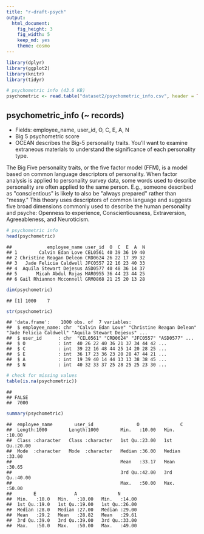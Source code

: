 ```yaml
---
title: "r-draft-psych"
output: 
  html_document: 
    fig_height: 3
    fig_width: 5
    keep_md: yes
    theme: cosmo
---
```





```r
library(dplyr)
library(ggplot2)
library(knitr)
library(tidyr)
```



```r
# psychometric info (43.6 KB)
psychometric <- read.table("dataset2/psychometric_info.csv", header = TRUE, sep = ",", as.is = TRUE)
```

## psychometric_info (~ records)
* Fields: employee_name, user_id, O, C, E, A, N
* Big 5 psychometric score
* OCEAN describes the Big-5 personality traits. You’ll want to examine extraneous materials to understand the significance of each personality type.

The Big Five personality traits, or the five factor model (FFM), is a model based on common language descriptors of personality. When factor analysis is applied to personality survey data, some words used to describe personality are often applied to the same person. E.g., someone described as "conscientious" is likely to also be "always prepared" rather than "messy." This theory uses descriptors of common language and suggests five broad dimensions commonly used to describe the human personality and psyche: Openness to experience, Conscientiousness, Extraversion, Agreeableness, and Neuroticism.


```r
# psychometric info
head(psychometric)
```

```
##             employee_name user_id  O  C  E  A  N
## 1        Calvin Edan Love CEL0561 40 39 36 19 40
## 2 Christine Reagan Deleon CRD0624 26 22 17 39 32
## 3   Jade Felicia Caldwell JFC0557 22 16 23 40 33
## 4  Aquila Stewart Dejesus ASD0577 40 48 36 14 37
## 5       Micah Abdul Rojas MAR0955 36 44 23 44 25
## 6 Gail Rhiannon Mcconnell GRM0868 21 25 20 13 28
```

```r
dim(psychometric)
```

```
## [1] 1000    7
```

```r
str(psychometric)
```

```
## 'data.frame':	1000 obs. of  7 variables:
##  $ employee_name: chr  "Calvin Edan Love" "Christine Reagan Deleon" "Jade Felicia Caldwell" "Aquila Stewart Dejesus" ...
##  $ user_id      : chr  "CEL0561" "CRD0624" "JFC0557" "ASD0577" ...
##  $ O            : int  40 26 22 40 36 21 37 34 44 42 ...
##  $ C            : int  39 22 16 48 44 25 14 20 28 25 ...
##  $ E            : int  36 17 23 36 23 20 28 47 44 21 ...
##  $ A            : int  19 39 40 14 44 13 13 38 38 45 ...
##  $ N            : int  40 32 33 37 25 28 25 25 23 30 ...
```

```r
# check for missing values
table(is.na(psychometric))
```

```
## 
## FALSE 
##  7000
```

```r
summary(psychometric)
```

```
##  employee_name        user_id                O               C        
##  Length:1000        Length:1000        Min.   :10.00   Min.   :10.00  
##  Class :character   Class :character   1st Qu.:23.00   1st Qu.:20.00  
##  Mode  :character   Mode  :character   Median :36.00   Median :33.00  
##                                        Mean   :33.17   Mean   :30.65  
##                                        3rd Qu.:42.00   3rd Qu.:40.00  
##                                        Max.   :50.00   Max.   :50.00  
##        E              A               N        
##  Min.   :10.0   Min.   :10.00   Min.   :14.00  
##  1st Qu.:19.0   1st Qu.:19.00   1st Qu.:26.00  
##  Median :28.0   Median :27.00   Median :29.00  
##  Mean   :29.2   Mean   :28.82   Mean   :29.61  
##  3rd Qu.:39.0   3rd Qu.:39.00   3rd Qu.:33.00  
##  Max.   :50.0   Max.   :50.00   Max.   :49.00
```
